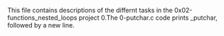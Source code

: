 This file contains descriptions of the differnt tasks in the 0x02-functions_nested_loops project
0.The 0-putchar.c code prints _putchar, followed by a new line.
